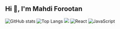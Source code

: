 ## Hi 👋, I'm Mahdi Forootan

<!--
**mahdicaa/mahdicaa** is a ✨ _special_ ✨ repository because its `README.md` (this file) appears on your GitHub profile.

Here are some ideas to get you started:

- 🔭 I’m currently working on the application of artificial neural inteligence in energy systems. I have also various experiences in react framework.
- 🌱 I’m currently learning React.
- 👯 I’m looking to collaborate on various project in my field.
- 🤔 I’m looking for help with frontend
- 📫 How to reach me: m_furotan@alumni.iust.ac.ir
- ⚡ Fun fact: I am crazy about computer programing 
-->
![GitHub stats](https://github-readme-stats.vercel.app/api?username=USERNAME&show_icons=true&theme=radical)
![Top Langs](https://github-readme-stats.vercel.app/api/top-langs/?username=USERNAME&layout=compact&theme=radical)
![](https://github-profile-summary-cards.vercel.app/api/cards/profile-details?username=USERNAME&theme=radical)
![React](https://img.shields.io/badge/React-20232A?style=for-the-badge&logo=react&logoColor=61DAFB)
![JavaScript](https://img.shields.io/badge/JavaScript-F7DF1E?style=for-the-badge&logo=javascript&logoColor=black)

